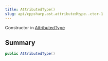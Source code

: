 ```yaml
---
title: AttributedType()
slug: api/cppsharp.ast.attributedtype..ctor-1
---
```

Constructor in [AttributedType](/api/cppsharp/ast/attributedtype)

## Summary



```csharp
public AttributedType()
```

